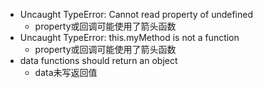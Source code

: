 - Uncaught TypeError: Cannot read property of undefined
  - property或回调可能使用了箭头函数
- Uncaught TypeError: this.myMethod is not a function
  - property或回调可能使用了箭头函数
- data functions should return an object
  - data未写返回值

